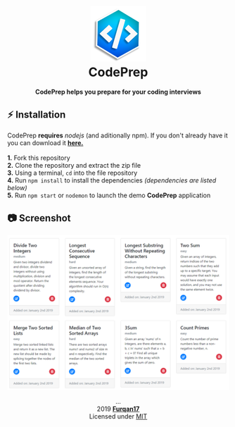 <h1 align="center">
  <img src="public/img/logo.png" title="The Logo" width="25%">
  <br> CodePrep
</h1>

<p align="center"> <b> CodePrep helps you prepare for your coding interviews </b> </p>

## :zap: Installation  

CodePrep **requires** _nodejs_ (and aditionally npm). If you don't already have it you can download it **[here.](https://nodejs.org/en/)** <br>  
**1.** Fork this repository  
**2.** Clone the repository and extract the zip file  
**3.** Using a terminal, `cd` into the file repository  
**4.** Run `npm install` to install the dependencies *(dependencies are listed below)*  
**5.** Run `npm start` or `nodemon` to launch the demo **CodePrep** application

## :camera: Screenshot
<div align="center">
  <a href="https://raw.githubusercontent.com/code-prep/application/master/public/img/home-src.PNG" target="_blank">
    <img src="https://raw.githubusercontent.com/code-prep/application/master/public/img/home-src.PNG" title="Platform Demo">
  </a>
</div>


<p align="center"> ...
  <br>2019 <a href="https://github.com/Furqan17"><strong>Furqan17</strong></a>
  <br> Licensed under <a href="https://github.com/code-prep/application/blob/master/LICENSE">MIT</a>
</p>

